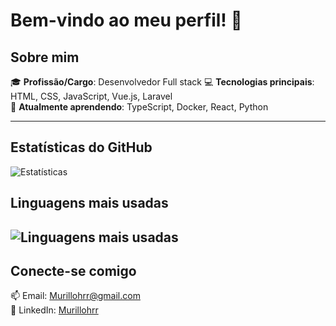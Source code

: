 # Bem-vindo ao meu perfil! 👋

## Sobre mim
🎓 **Profissão/Cargo**: Desenvolvedor Full stack
💻 **Tecnologias principais**: HTML, CSS, JavaScript, Vue.js, Laravel  
🌱 **Atualmente aprendendo**: TypeScript, Docker, React, Python  

---

## Estatísticas do GitHub
![Estatísticas](https://github-readme-stats.vercel.app/api?username=skynalter21&show_icons=true&theme=dracula)

## Linguagens mais usadas
![Linguagens mais usadas](https://github-readme-stats.vercel.app/api/top-langs/?username=skynalter21&layout=compact&theme=dracula)
---

## Conecte-se comigo
📫 Email: [Murillohrr@gmail.com](mailto:Murillohrr@gmail.com)  
💼 LinkedIn: [Murillohrr](https://www.linkedin.com/in/murillo-rodrigues-b224b516a/)  
